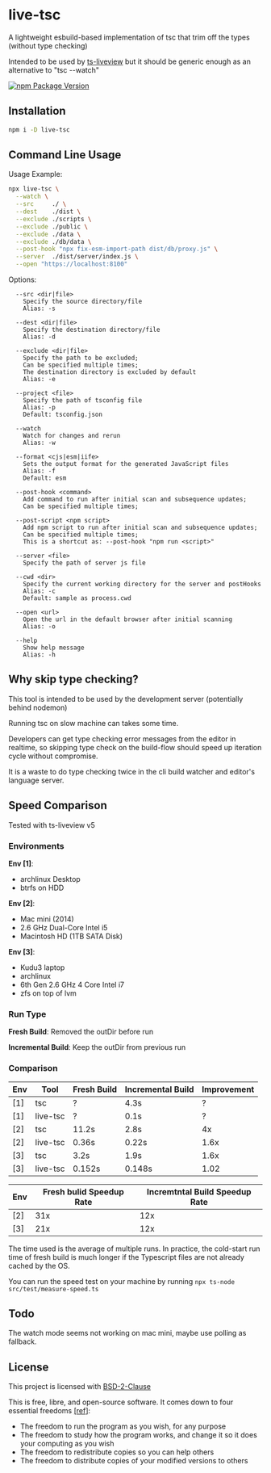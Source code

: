 # live-tsc

A lightweight esbuild-based implementation of tsc that trim off the types (without type checking)

Intended to be used by [ts-liveview](https://github.com/beenotung/ts-liveview) but it should be generic enough as an alternative to "tsc --watch"

[![npm Package Version](https://img.shields.io/npm/v/live-tsc)](https://www.npmjs.com/package/live-tsc)

## Installation

```bash
npm i -D live-tsc
```

## Command Line Usage

Usage Example:

```bash
npx live-tsc \
  --watch \
  --src     ./ \
  --dest    ./dist \
  --exclude ./scripts \
  --exclude ./public \
  --exclude ./data \
  --exclude ./db/data \
  --post-hook "npx fix-esm-import-path dist/db/proxy.js" \
  --server  ./dist/server/index.js \
  --open "https://localhost:8100"
```

Options:

```
  --src <dir|file>
    Specify the source directory/file
    Alias: -s

  --dest <dir|file>
    Specify the destination directory/file
    Alias: -d

  --exclude <dir|file>
    Specify the path to be excluded;
    Can be specified multiple times;
    The destination directory is excluded by default
    Alias: -e

  --project <file>
    Specify the path of tsconfig file
    Alias: -p
    Default: tsconfig.json

  --watch
    Watch for changes and rerun
    Alias: -w

  --format <cjs|esm|iife>
    Sets the output format for the generated JavaScript files
    Alias: -f
    Default: esm

  --post-hook <command>
    Add command to run after initial scan and subsequence updates;
    Can be specified multiple times;

  --post-script <npm script>
    Add npm script to run after initial scan and subsequence updates;
    Can be specified multiple times;
    This is a shortcut as: --post-hook "npm run <script>"

  --server <file>
    Specify the path of server js file

  --cwd <dir>
    Specify the current working directory for the server and postHooks
    Alias: -c
    Default: sample as process.cwd

  --open <url>
    Open the url in the default browser after initial scanning
    Alias: -o

  --help
    Show help message
    Alias: -h
```

## Why skip type checking?

This tool is intended to be used by the development server (potentially behind nodemon)

Running tsc on slow machine can takes some time.

Developers can get type checking error messages from the editor in realtime, so skipping type check on the build-flow should speed up iteration cycle without compromise.

It is a waste to do type checking twice in the cli build watcher and editor's language server.

## Speed Comparison

Tested with ts-liveview v5

### Environments

**Env [1]**:

- archlinux Desktop
- btrfs on HDD

**Env [2]**:

- Mac mini (2014)
- 2.6 GHz Dual-Core Intel i5
- Macintosh HD (1TB SATA Disk)

**Env [3]**:

- Kudu3 laptop
- archlinux
- 6th Gen 2.6 GHz 4 Core Intel i7
- zfs on top of lvm

### Run Type

**Fresh Build**:
Removed the outDir before run

**Incremental Build**:
Keep the outDir from previous run

### Comparison

| Env | Tool     | Fresh Build | Incremental Build | Improvement |
| --- | -------- | ----------- | ----------------- | ----------- |
| [1] | tsc      | ?           | 4.3s              | ?           |
| [1] | live-tsc | ?           | 0.1s              | ?           |
| [2] | tsc      | 11.2s       | 2.8s              | 4x          |
| [2] | live-tsc | 0.36s       | 0.22s             | 1.6x        |
| [3] | tsc      | 3.2s        | 1.9s              | 1.6x        |
| [3] | live-tsc | 0.152s      | 0.148s            | 1.02        |

| Env | Fresh bulid Speedup Rate | Incremtntal Build Speedup Rate |
| --- | ------------------------ | ------------------------------ |
| [2] | 31x                      | 12x                            |
| [3] | 21x                      | 12x                            |

The time used is the average of multiple runs. In practice, the cold-start run time of fresh build is much longer if the Typescript files are not already cached by the OS.

You can run the speed test on your machine by running `npx ts-node src/test/measure-speed.ts`

## Todo

The watch mode seems not working on mac mini, maybe use polling as fallback.

## License

This project is licensed with [BSD-2-Clause](./LICENSE)

This is free, libre, and open-source software. It comes down to four essential freedoms [[ref]](https://seirdy.one/2021/01/27/whatsapp-and-the-domestication-of-users.html#fnref:2):

- The freedom to run the program as you wish, for any purpose
- The freedom to study how the program works, and change it so it does your computing as you wish
- The freedom to redistribute copies so you can help others
- The freedom to distribute copies of your modified versions to others
